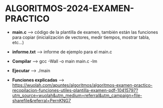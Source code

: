 # ALGORITMOS-2024-EXAMEN-PRACTICO

- **main.c** --> código de la plantilla de examen, también están las funciones para copiar (inicialización de vectores, medir tiempos, mostrar tabla, etc...)

- **informe.txt** --> informe de ejemplo para el main.c

- **Compilar** --> gcc -Wall -o main main.c -lm

- **Ejecutar** --> ./main

- **Funciones explicadas** --> https://wuolah.com/apuntes/algoritmos/algoritmos-examen-practico-recopilacion-funciones-utiles-plantilla-examen-pdf-10415797?utm_source=wuolah&utm_medium=referral&utm_campaign=file-sharefile&referral=PernKNG7
